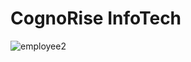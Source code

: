 # CognoRise InfoTech

![employee2](https://github.com/adepegba1/Data-Analytics-Portfolio/assets/110990491/96cc744d-2a06-4c67-a0b1-98d435963468)
